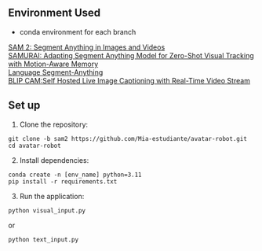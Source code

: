 
## Environment Used
* conda environment for each branch

[SAM 2: Segment Anything in Images and Videos](https://github.com/facebookresearch/sam2)  
[SAMURAI: Adapting Segment Anything Model for Zero-Shot Visual Tracking with Motion-Aware Memory](https://github.com/yangchris11/samurai/tree/master)  
[Language Segment-Anything](https://github.com/luca-medeiros/lang-segment-anything)  
[BLIP CAM:Self Hosted Live Image Captioning with Real-Time Video Stream](https://github.com/zawawiAI/BLIP_CAM)

## Set up
1. Clone the repository:
```
git clone -b sam2 https://github.com/Mia-estudiante/avatar-robot.git
cd avatar-robot
```
2. Install dependencies:
```
conda create -n [env_name] python=3.11
pip install -r requirements.txt
```
3. Run the application:
```
python visual_input.py
```
or
```
python text_input.py
```
